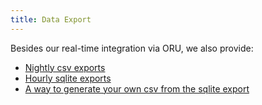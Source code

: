 ```yaml
---
title: Data Export
---
```


Besides our real-time integration via ORU, we also provide:

* [Nightly csv exports](responses)
* [Hourly sqlite exports](sql_export)
* [A way to generate your own csv from the sqlite export](csv_from_sql)
